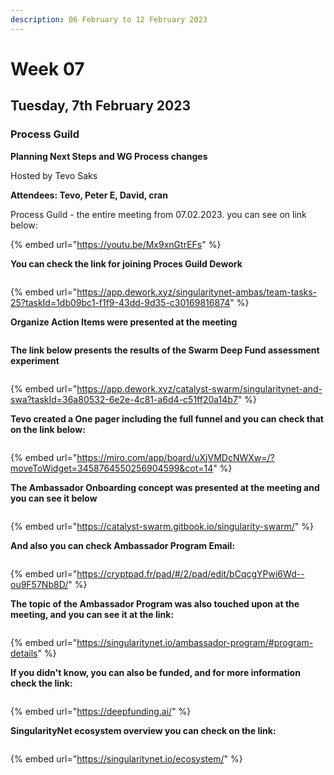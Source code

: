 ```yaml
---
description: 06 February to 12 February 2023
---
```


# Week 07

## Tuesday, 7th February  2023 <a href="#tuesday-24th-january-2023" id="tuesday-24th-january-2023"></a>

### **Process Guild** <a href="#process-guild" id="process-guild"></a>

**Planning Next Steps and WG Process changes**

Hosted by Tevo Saks

**Attendees: Tevo,  Peter E, David, cran**

Process Guild - the entire meeting from 07.02.2023. you can see on link below:

{% embed url="https://youtu.be/Mx9xnGtrEFs" %}

**You can check the link for joining Proces Guild Dework**

<figure><img src="../../../.gitbook/assets/Dework PG.png" alt=""><figcaption></figcaption></figure>

{% embed url="https://app.dework.xyz/singularitynet-ambas/team-tasks-25?taskId=1db09bc1-f1f9-43dd-9d35-c30169816874" %}

**Organize Action Items were presented at the meeting**

<figure><img src="../../../.gitbook/assets/OAI.png" alt=""><figcaption></figcaption></figure>

**The link below presents the results of the Swarm Deep Fund assessment experiment**

<figure><img src="../../../.gitbook/assets/Swarm.png" alt=""><figcaption></figcaption></figure>

{% embed url="https://app.dework.xyz/catalyst-swarm/singularitynet-and-swa?taskId=36a80532-6e2e-4c81-a6d4-c51ff20a14b7" %}

**Tevo created a One pager including the full funnel and you can check that on the link below:**

<figure><img src="../../../.gitbook/assets/Sticky notes.png" alt=""><figcaption></figcaption></figure>

{% embed url="https://miro.com/app/board/uXjVMDcNWXw=/?moveToWidget=3458764550256904599&cot=14" %}

**The Ambassador Onboarding concept was presented at the meeting and you can see it below**

<figure><img src="../../../.gitbook/assets/Swarm doc.png" alt=""><figcaption></figcaption></figure>

{% embed url="https://catalyst-swarm.gitbook.io/singularity-swarm/" %}

**And also you can check Ambassador Program Email:**

<figure><img src="../../../.gitbook/assets/Ambassador Email.png" alt=""><figcaption></figcaption></figure>

{% embed url="https://cryptpad.fr/pad/#/2/pad/edit/bCqcgYPwi6Wd--ou9F57Nb8D/" %}

**The topic of the Ambassador Program was also touched upon at the meeting, and you can see it at the link:**

<figure><img src="../../../.gitbook/assets/Ambassador Program (1).png" alt=""><figcaption></figcaption></figure>

{% embed url="https://singularitynet.io/ambassador-program/#program-details" %}

**If you didn't know, you can also be funded, and for more information check the link:**

<figure><img src="../../../.gitbook/assets/Depp Funding.png" alt=""><figcaption></figcaption></figure>

{% embed url="https://deepfunding.ai/" %}

**SingularityNet ecosystem overview you can check on the link:**

<figure><img src="../../../.gitbook/assets/SNet ecosystem.png" alt=""><figcaption></figcaption></figure>

{% embed url="https://singularitynet.io/ecosystem/" %}
